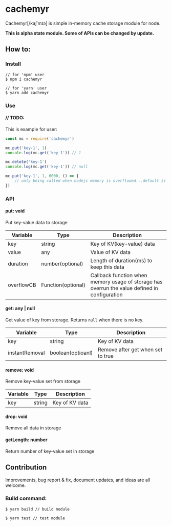 # cachemyr
Cachemyr[/kaʃˈmɪə] is simple in-memory cache storage module for node.

__This is alpha state module. Some of APIs can be changed by update.__

## How to:
### Install
```
// for 'npm' user
$ npm i cachemyr

// for 'yarn' user
$ yarn add cachemyr
```

### Use 
#### // TODO:

This is example for user:
```javascript
const mc = require('cachemyr')

mc.put('key-1', 1)
console.log(mc.get('key-1')) // 1

mc.delete('key-1')
console.log(mc.get('key-1')) // null

mc.put('key-1', 1, 6000, () => {
    // only being called when nodejs memory is overflowed...default is 1Gb
})


```

### API
#### put: void
Put key-value data to storage

Variable | Type | Description
--- | --- | ---
key | string | Key of KV(key-value) data
value | any  | Value of KV data
duration | number(optional) | Length of duration(ms) to keep this data
overflowCB | Function(optional) | Callback function when memory usage of storage has overrun the value defined in configuration


#### get: any | null
Get value of key from storage. Returns `null` when there is no key.

Variable | Type | Description
--- | --- | ---
key | string | Key of KV data
instantRemoval | boolean(optioanl) | Remove after get when set to true


#### remove: void
Remove key-value set from storage

Variable | Type | Description
--- | --- | ---
key | string | Key of KV data


#### drop: void
Remove all data in storage


#### getLength: number
Return number of key-value set in storage


## Contribution
Improvements, bug report & fix, document updates, and ideas are all welcome.

### Build command:
```
$ yarn build // build module

$ yarn test // test module
```

